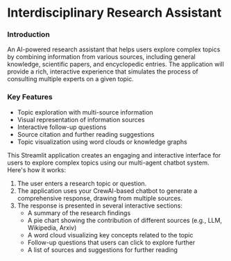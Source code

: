 # Interdisciplinary Research Assistant

### Introduction
An AI-powered research assistant that helps users explore complex topics by combining information from various sources, including general knowledge, scientific papers, and encyclopedic entries. The application will provide a rich, interactive experience that simulates the process of consulting multiple experts on a given topic.

### Key Features

- Topic exploration with multi-source information
- Visual representation of information sources
- Interactive follow-up questions
- Source citation and further reading suggestions
- Topic visualization using word clouds or knowledge graphs

This Streamlit application creates an engaging and interactive interface for users to explore complex topics using our multi-agent chatbot system. Here's how it works:

1. The user enters a research topic or question.
2. The application uses your CrewAI-based chatbot to generate a comprehensive response, drawing from multiple sources.
3. The response is presented in several interactive sections:
    - A summary of the research findings
    - A pie chart showing the contribution of different sources (e.g., LLM, Wikipedia, Arxiv)
    - A word cloud visualizing key concepts related to the topic
    - Follow-up questions that users can click to explore further
    - A list of sources and suggestions for further reading

